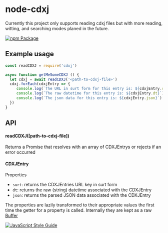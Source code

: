 # node-cdxj
Currently this project only supports reading cdxj files but with more reading, witting, and searching modes planed in the future.

[![npm Package](https://img.shields.io/npm/v/cdxj.svg?style=flat-square)](https://www.npmjs.com/package/cdxj)

## Example usage

```js
const readCDXJ = require('cdxj')

async function getMeSomeCDXJ () {
  let cdxj = await readCDXJ('<path-to-cdxj-file>')
  cdxj.forEach(cdxjEntry => {
     console.log(`The URL in surt form for this entry is: ${cdxjEntry.surt}`)
     console.log(`The raw datetime for this entry is: ${cdxjEntry.dt}`)
     console.log(`The json data for this entry is: ${cdxjEntry.json}`)
  })
}

```

## API

#### readCDXJ([path-to-cdxj-file])

Returns a Promise that resolves with an array of CDXJEntrys
or rejects if an error occurred

#### CDXJEntry
Properties
- `surt`: returns the CDXJEntries URL key in surt form
- `dt`: returns the raw (string) datetime associated with the CDXJEntry
- `json`: returns the parsed JSON data associated with the CDXJEntry

The properties are lazily transformed to their appropriate values the first time
the getter for a property is called. Internally they are kept as a raw [Buffer](https://nodejs.org/api/buffer.html)

[![JavaScript Style Guide](https://cdn.rawgit.com/feross/standard/master/badge.svg)](https://github.com/feross/standard)
